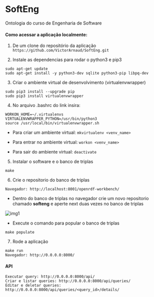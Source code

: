 # SoftEng

Ontologia do curso de Engenharia de Software

#### Como acessar a aplicação localmente:

1. De um clone do repositório da aplicação ```https://github.com/VictorArnaud/SoftEng.git```

2. Instale as dependencias para rodar o python3 e pip3

```
sudo apt-get update
sudo apt-get install -y python3-dev sqlite python3-pip libpq-dev
```

3. Criar o ambiente virtual de desenvolvimento (virtualenvwrapper)

```
sudo pip3 install --upgrade pip
sudo pip3 install virtualenvwrapper
```

4. No arquivo .bashrc do link insira:

```
WORKON_HOME=~/.virtualenvs
VIRTUALENVWRAPPER_PYTHON=/usr/bin/python3
source /usr/local/bin/virtualenvwrapper.sh
```

* Para criar um ambiente virtual: ```mkvirtualenv <venv_name>```

* Para entrar no ambiente virtual: ```workon <venv_name>```

* Para sair do ambiente virtual: ```deactivate```

5. Instalar o software e o banco de triplas

```
make
```

6. Crie o repositorio do banco de triplas

```
Navegador: http://localhost:8001/openrdf-workbench/
```

* Dentro do banco de triplas no navegador crie um novo repositorio chamado **softeng** e aperte next duas vezes no banco de triplas

![img1](https://user-images.githubusercontent.com/14116020/41176876-6dcba296-6b38-11e8-988f-e9e5a2bd3329.png)

* Execute o comando para popular o banco de triplas

```
make populate
```

7. Rode a aplicação


```
make run
Navegador: http://0.0.0.0:8000/
```

#### API

```
Executar query: http://0.0.0.0:8000/api/
Criar e listar queries: http://0.0.0.0:8000/api/queries/
Editar e deletar queries: http://0.0.0.0:8000/api/queries/<query_id>/details/
```
